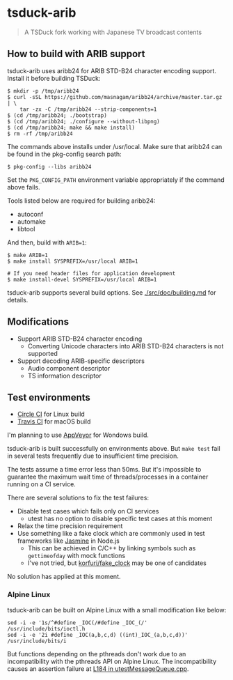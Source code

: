 # tsduck-arib

> A TSDuck fork working with Japanese TV broadcast contents

## How to build with ARIB support

tsduck-arib uses aribb24 for ARIB STD-B24 character encoding support.  Install
it before building TSDuck:

```consone
$ mkdir -p /tmp/aribb24
$ curl -sSL https://github.com/masnagam/aribb24/archive/master.tar.gz | \
    tar -zx -C /tmp/aribb24 --strip-components=1
$ (cd /tmp/aribb24; ./bootstrap)
$ (cd /tmp/aribb24; ./configure --without-libpng)
$ (cd /tmp/aribb24; make && make install)
$ rm -rf /tmp/aribb24
```

The commands above installs under /usr/local.  Make sure that aribb24 can be
found in the pkg-config search path:

```console
$ pkg-config --libs aribb24
```

Set the `PKG_CONFIG_PATH` environment variable appropriately if the command
above fails.

Tools listed below are required for building aribb24:

* autoconf
* automake
* libtool

And then, build with `ARIB=1`:

```console
$ make ARIB=1
$ make install SYSPREFIX=/usr/local ARIB=1

# If you need header files for application development
$ make install-devel SYSPREFIX=/usr/local ARIB=1
```

tsduck-arib supports several build options.  See [./src/doc/building.md] for
details.

[./src/doc/building.md]: ./src/doc/building.md

## Modifications

* Support ARIB STD-B24 character encoding
  * Converting Unicode characters into ARIB STD-B24 characters is not supported
* Support decoding ARIB-specific descriptors
  * Audio component descriptor
  * TS information descriptor

## Test environments

* [Circle CI] for Linux build
* [Travis CI] for macOS build

I'm planning to use [AppVeyor] for Wondows build.

tsduck-arib is built successfully on environments above.  But `make test` fail
in several tests frequently due to insufficient time precision.

The tests assume a time error less than 50ms.  But it's impossible to guarantee
the maximum wait time of threads/processes in a container running on a CI
service.

There are several solutions to fix the test failures:

* Disable test cases which fails only on CI services
  * utest has no option to disable specific test cases at this moment
* Relax the time precision requirement
* Use something like a fake clock which are commonly used in test frameworks
  like [Jasmine] in Node.js
  * This can be achieved in C/C++ by linking symbols such as `gettimeofday`
    with mock functions
  * I've not tried, but [korfuri/fake_clock] may be one of candidates

No solution has applied at this moment.

[Circle CI]: https://circleci.com/gh/masnagam/tsduck-arib
[Travis CI]: https://travis-ci.com/masnagam/tsduck-arib
[AppVeyor]: https://ci.appveyor.com/project/masnagam/tsduck-arib
[Jasmine]: https://jasmine.github.io/api/edge/Clock.html
[korfuri/fake_clock]: https://github.com/korfuri/fake_clock

### Alpine Linux

tsduck-arib can be built on Alpine Linux with a small modification like below:

```console
sed -i -e '1s/^#define _IOC(/#define _IOC_(/' /usr/include/bits/ioctl.h
sed -i -e '2i #define _IOC(a,b,c,d) ((int)_IOC_(a,b,c,d))' /usr/include/bits/i
```

But functions depending on the pthreads don't work due to an incompatibility
with the pthreads API on Alpine Linux.  The incompatibility causes an assertion
failure at [L184 in utestMessageQueue.cpp].

[L184 in utestMessageQueue.cpp]: ./src/utest/utestMessageQueue.cpp#184
